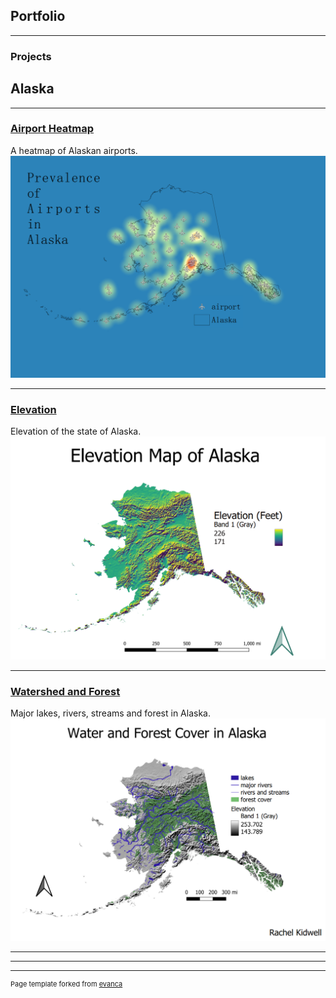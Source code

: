 ## Portfolio

---

### Projects
## Alaska

---
### [Airport Heatmap](/project1/README)
A heatmap of Alaskan airports.
[<img src="project1/heatairports.png?raw=true"/>](/project1/README)

---
### [Elevation](/project2/README)
Elevation of the state of Alaska.
[<img src="project2/alaskaelev.png?raw=true"/>](/project2/README)

---
### [Watershed and Forest](/project3/README)
Major lakes, rivers, streams and forest in Alaska.
[<img src="project3/waterandtrees.png?raw=true"/>](/project3/README)

---

---




---
<p style="font-size:11px">Page template forked from <a href="https://github.com/evanca/quick-portfolio">evanca</a></p>
<!-- Remove above link if you don't want to attibute -->
